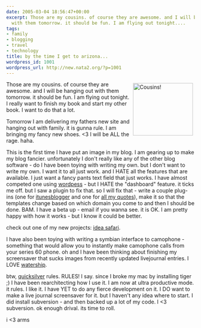 ```yaml
---
date: 2005-03-04 18:56:47+00:00
excerpt: Those are my cousins. of course they are awesome. and I will be hanging out
  with them tomorrow. it should be fun. I am flying out tonight....
tags:
- family
- blogging
- travel
- technology
title: by the time I get to arizona...
wordpress_id: 1001
wordpress_url: http://new.nata2.org/?p=1001
---
```


<p><a href="http://dylanreed.org/media/album03/harperwkids" target="_self"><img title="Cousins!" height="140" alt="Cousins!" hspace="5" src="http://dylanreed.org/media/albums/album03/harperwkids.jpg" width="160" align="right" vspace="5" border="0" /></a></p><p>Those are my cousins. of course they are awesome. and I will be hanging out with them tomorrow. it should be fun. I am flying out tonight. I really want to finish my book and start my other book. I want to do that a lot. </p><p>Tomorrow I am delivering my fathers new site and hanging out with family. it is gunna rule. I am bringing my fancy new shoes. &lt;3 I will be ALL the rage. haha. </p><p>This is the first time I have put an image in my blog. I am gearing up to make my blog fancier. unfortunately I don't really like any of the other blog software - do I have been toying with writing my own. but I don't want to write my own. I want it to all just work. and I HATE all the features that are available. I just want a fancy pants text field that just works. I have almost competed one using <a href="http://www.wordpress.org/" target="_self">wordpess</a> - but I HATE the &quot;dashboard&quot; feature. it ticks me off. but I saw a plugin to fix that. so I will fix that - write a couple plug-ins (one for <a href="http://www.itunesblogger.com/" target="_self">itunesblogger</a> and one for <a href="http://www.harperreed.org/stuff/quotations/" target="_self">all my quotes</a>), make it so that the templates change based on which domain you come to and then I should be done.&nbsp;BAM. I have a beta up - email if you wanna see. it is OK. I am pretty happy with how it works - but I know it could be better. </p><p>check out one of my new projects: <a href="http://www.ideasafari.com/" target="_self">idea safari</a>.</p><p>I have also been toying with writing a symbian interface to camophone - something that would allow you to instantly make camophone calls from your series 60 phone. oh and I have been thinking about finishing my screensaver that sucks images from recently updated livejournal entries. I LOVE <a href="http://www.watership.org/" target="_self">watership</a>.</p><p>btw, <a href="http://quicksilver.blacktree.com/" target="_self">quicksilver</a> rules. RULES! I say. since I broke my mac by installing tiger ;) I have been rearchitecting how I use it. I am now at ultra productive mode. it rules. I like it. I have YET to do any fierce development on it. I DO want to make a live journal screensaver for it. but I haven't any idea where to start. I did install subversion - and then backed up a lot of my code. I &lt;3 subversion. ok enough drival. its time to roll.</p><p>i &lt;3 arms</p>